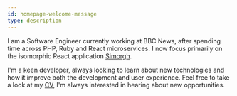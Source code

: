 ```yaml
---
id: homepage-welcome-message
type: description
---
```


I am a Software Engineer currently working at BBC News, after
spending time across PHP, Ruby and React microservices. I now
focus primarily on the isomorphic React application
[Simorgh](https://github.com/bbc/simorgh). 

I'm a keen developer, always looking to learn about new technologies
and how it improve both the development and user experience. Feel
free to take a look at my [CV](/cv), I'm always interested in
hearing about new opportunities.
